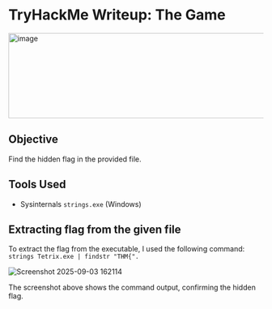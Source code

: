 # TryHackMe Writeup: The Game
<img width="628" height="168" alt="image" src="https://github.com/user-attachments/assets/057fb38e-6c99-4049-bbb0-86e6fb156a9c" />


## Objective
Find the hidden flag in the provided file.

## Tools Used
- Sysinternals `strings.exe` (Windows)

##  Extracting flag from the given file
To extract the flag from the executable, I used the following command:
`strings Tetrix.exe | findstr "THM{".`

![Screenshot 2025-09-03 162114](https://github.com/user-attachments/assets/d550e987-4169-4c39-928c-439ebfe26987)

The screenshot above shows the command output, confirming the hidden flag.

